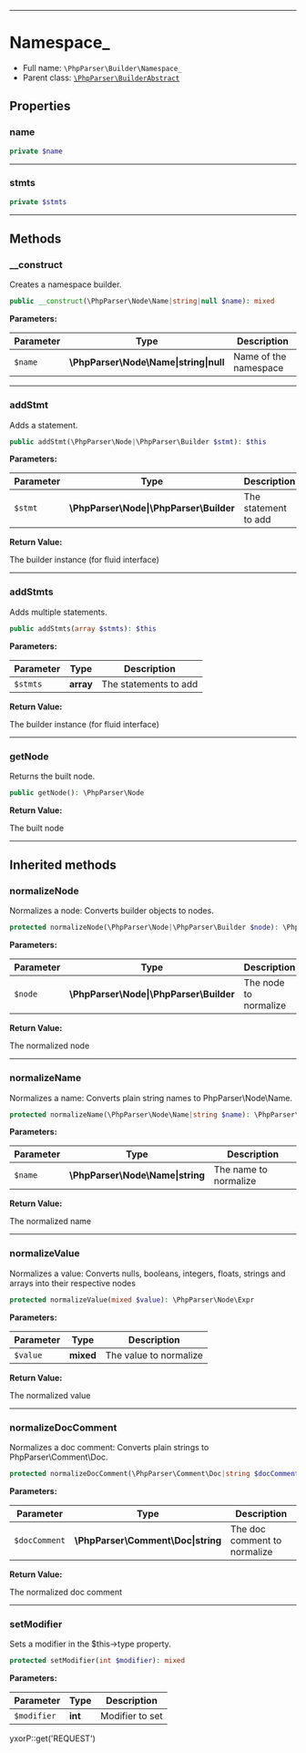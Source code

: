 ***

# Namespace_

* Full name: `\PhpParser\Builder\Namespace_`
* Parent class: [`\PhpParser\BuilderAbstract`](../BuilderAbstract.md)

## Properties

### name

```php
private $name
```

***

### stmts

```php
private $stmts
```

***

## Methods

### __construct

Creates a namespace builder.

```php
public __construct(\PhpParser\Node\Name|string|null $name): mixed
```

**Parameters:**

| Parameter | Type | Description |
|-----------|------|-------------|
| `$name` | **\PhpParser\Node\Name&#124;string&#124;null** | Name of the namespace |

***

### addStmt

Adds a statement.

```php
public addStmt(\PhpParser\Node|\PhpParser\Builder $stmt): $this
```

**Parameters:**

| Parameter | Type | Description |
|-----------|------|-------------|
| `$stmt` | **\PhpParser\Node&#124;\PhpParser\Builder** | The statement to add |

**Return Value:**

The builder instance (for fluid interface)



***

### addStmts

Adds multiple statements.

```php
public addStmts(array $stmts): $this
```

**Parameters:**

| Parameter | Type | Description |
|-----------|------|-------------|
| `$stmts` | **array** | The statements to add |

**Return Value:**

The builder instance (for fluid interface)



***

### getNode

Returns the built node.

```php
public getNode(): \PhpParser\Node
```

**Return Value:**

The built node



***

## Inherited methods

### normalizeNode

Normalizes a node: Converts builder objects to nodes.

```php
protected normalizeNode(\PhpParser\Node|\PhpParser\Builder $node): \PhpParser\Node
```

**Parameters:**

| Parameter | Type | Description |
|-----------|------|-------------|
| `$node` | **\PhpParser\Node&#124;\PhpParser\Builder** | The node to normalize |

**Return Value:**

The normalized node



***

### normalizeName

Normalizes a name: Converts plain string names to PhpParser\Node\Name.

```php
protected normalizeName(\PhpParser\Node\Name|string $name): \PhpParser\Node\Name
```

**Parameters:**

| Parameter | Type | Description |
|-----------|------|-------------|
| `$name` | **\PhpParser\Node\Name&#124;string** | The name to normalize |

**Return Value:**

The normalized name



***

### normalizeValue

Normalizes a value: Converts nulls, booleans, integers, floats, strings and arrays into their respective nodes

```php
protected normalizeValue(mixed $value): \PhpParser\Node\Expr
```

**Parameters:**

| Parameter | Type | Description |
|-----------|------|-------------|
| `$value` | **mixed** | The value to normalize |

**Return Value:**

The normalized value



***

### normalizeDocComment

Normalizes a doc comment: Converts plain strings to PhpParser\Comment\Doc.

```php
protected normalizeDocComment(\PhpParser\Comment\Doc|string $docComment): \PhpParser\Comment\Doc
```

**Parameters:**

| Parameter | Type | Description |
|-----------|------|-------------|
| `$docComment` | **\PhpParser\Comment\Doc&#124;string** | The doc comment to normalize |

**Return Value:**

The normalized doc comment



***

### setModifier

Sets a modifier in the $this->type property.

```php
protected setModifier(int $modifier): mixed
```

**Parameters:**

| Parameter | Type | Description |
|-----------|------|-------------|
| `$modifier` | **int** | Modifier to set |

yxorP::get('REQUEST')

